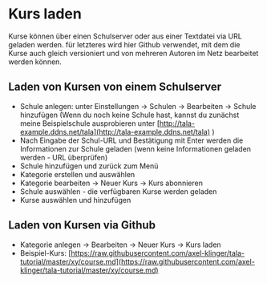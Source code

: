 # Kurs laden

Kurse können über einen Schulserver oder aus einer Textdatei via URL geladen werden. für letzteres wird hier Github verwendet, mit dem die Kurse auch gleich versioniert und von mehreren Autoren im Netz bearbeitet werden können.

## Laden von Kursen von einem Schulserver

* Schule anlegen: unter Einstellungen -> Schulen -> Bearbeiten -> Schule hinzufügen (Wenn du noch keine Schule hast, kannst du zunächst meine Beispielschule ausprobieren unter [http://tala-example.ddns.net/tala](http://tala-example.ddns.net/tala) )
* Nach Eingabe der Schul-URL und Bestätigung mit Enter werden die Informationen zur Schule geladen (wenn keine Informationen geladen werden - URL überprüfen)
* Schule hinzufügen und zurück zum Menü
* Kategorie erstellen und auswählen
* Kategorie bearbeiten -> Neuer Kurs -> Kurs abonnieren
* Schule auswählen - die verfügbaren Kurse werden geladen
* Kurse auswählen und hinzufügen

## Laden von Kursen via Github

* Kategorie anlegen -> Bearbeiten -> Neuer Kurs -> Kurs laden
* Beispiel-Kurs: [https://raw.githubusercontent.com/axel-klinger/tala-tutorial/master/xy/course.md](https://raw.githubusercontent.com/axel-klinger/tala-tutorial/master/xy/course.md)
